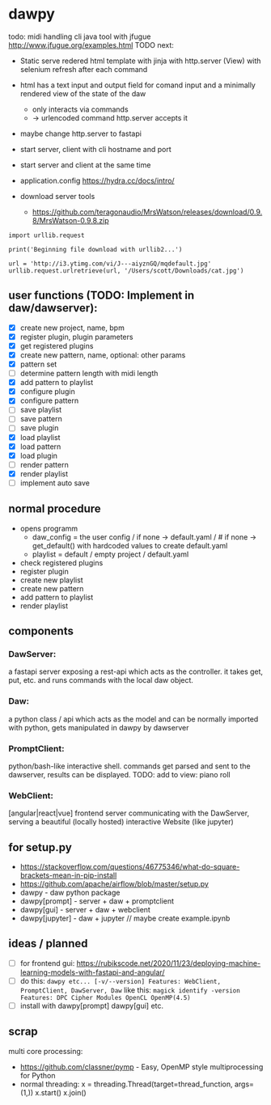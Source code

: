 # dawpy
todo: midi handling cli java tool with jfugue http://www.jfugue.org/examples.html
TODO next: 
- Static serve redered html template with jinja with http.server (View) with selenium refresh after each command
- html has a text input and output field for comand input and a minimally rendered view of the state of the daw 
  - only interacts via commands
  - <form action="/somewhere_else"> -> urlencoded command http.server accepts it
- maybe change http.server to fastapi

- start server, client with cli hostname and port
- start server and client at the same time 
- application.config https://hydra.cc/docs/intro/
  
- download server tools
  - https://github.com/teragonaudio/MrsWatson/releases/download/0.9.8/MrsWatson-0.9.8.zip
```
import urllib.request

print('Beginning file download with urllib2...')

url = 'http://i3.ytimg.com/vi/J---aiyznGQ/mqdefault.jpg'
urllib.request.urlretrieve(url, '/Users/scott/Downloads/cat.jpg')
```

## user functions (TODO: Implement in daw/dawserver):
- [X] create new project, name, bpm
- [X] register plugin, plugin parameters
- [X] get registered plugins
- [X] create new pattern, name, optional: other params 
- [X] pattern set 
- [ ] determine pattern length with midi length
- [X] add pattern to playlist
- [X] configure plugin
- [X] configure pattern
- [ ] save playlist
- [ ] save pattern
- [ ] save plugin
- [X] load playlist
- [X] load pattern
- [X] load plugin
- [ ] render pattern
- [X] render playlist
- [ ] implement auto save
## normal procedure
- opens programm
  - daw_config = the user config / if none -> default.yaml / # if none -> get_default() with hardcoded values to create default.yaml
  - playlist = default / empty project / default.yaml
- check registered plugins
- register plugin
- create new playlist
- create new pattern
- add pattern to playlist
- render playlist

## components
### DawServer:
a fastapi server exposing a rest-api which acts as the controller. it takes get, put, etc. and runs commands with the local daw object. 
### Daw:
a python class / api which acts as the model and can be normally imported with python, gets manipulated in dawpy by dawserver
### PromptClient:
python/bash-like interactive shell. commands get parsed and sent to the dawserver, results can be displayed. 
TODO: add to view: piano roll
### WebClient:
[angular|react|vue] frontend server communicating with the DawServer, serving a beautiful (locally hosted) interactive Website (like jupyter) 

## for setup.py
- https://stackoverflow.com/questions/46775346/what-do-square-brackets-mean-in-pip-install
- https://github.com/apache/airflow/blob/master/setup.py
- dawpy - daw python package 
- dawpy[prompt] - server + daw + promptclient
- dawpy[gui] - server + daw + webclient
- dawpy[jupyter] - daw + jupyter // maybe create example.ipynb

## ideas / planned
- [ ] for frontend gui: https://rubikscode.net/2020/11/23/deploying-machine-learning-models-with-fastapi-and-angular/
- [ ] do this:
`dawpy etc... [-v/--version]
  Features: WebClient, PromptClient, DawServer, Daw`
like this: 
`magick identify -version
  Features: DPC Cipher Modules OpenCL OpenMP(4.5)`
- [ ] install with dawpy[prompt] dawpy[gui] etc.

## scrap
multi core processing:
  - https://github.com/classner/pymp - Easy, OpenMP style multiprocessing for Python
  - normal threading: x = threading.Thread(target=thread_function, args=(1,)) x.start() x.join() 
